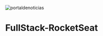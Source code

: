 ![portaldenoticias](https://github.com/miltonralves/projeto-portalnoticias/assets/5262325/bff21b97-410c-4d32-b338-2fe862effefa)

<h1>FullStack-RocketSeat</h1>

